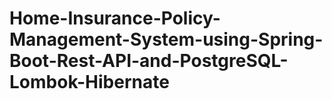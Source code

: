 # Home-Insurance-Policy-Management-System-using-Spring-Boot-Rest-API-and-PostgreSQL-Lombok-Hibernate